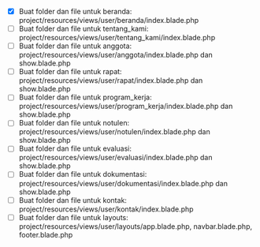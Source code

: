 - [x] Buat folder dan file untuk beranda: project/resources/views/user/beranda/index.blade.php
- [ ] Buat folder dan file untuk tentang_kami: project/resources/views/user/tentang_kami/index.blade.php
- [ ] Buat folder dan file untuk anggota: project/resources/views/user/anggota/index.blade.php dan show.blade.php
- [ ] Buat folder dan file untuk rapat: project/resources/views/user/rapat/index.blade.php dan show.blade.php
- [ ] Buat folder dan file untuk program_kerja: project/resources/views/user/program_kerja/index.blade.php dan show.blade.php
- [ ] Buat folder dan file untuk notulen: project/resources/views/user/notulen/index.blade.php dan show.blade.php
- [ ] Buat folder dan file untuk evaluasi: project/resources/views/user/evaluasi/index.blade.php dan show.blade.php
- [ ] Buat folder dan file untuk dokumentasi: project/resources/views/user/dokumentasi/index.blade.php dan show.blade.php
- [ ] Buat folder dan file untuk kontak: project/resources/views/user/kontak/index.blade.php
- [ ] Buat folder dan file untuk layouts: project/resources/views/user/layouts/app.blade.php, navbar.blade.php, footer.blade.php
